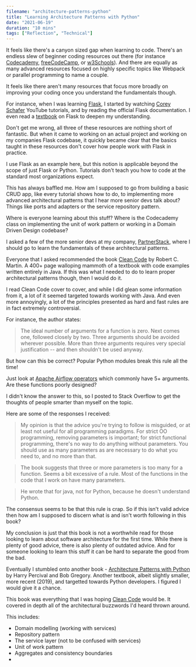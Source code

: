 ```yaml
---
filename: "architecture-patterns-python"
title: "Learning Architecture Patterns with Python"
date: "2021-06-19"
duration: "10 mins"
tags: ["Reflection", "Technical"]
---
```


It feels like there's a canyon sized gap when learning to code. There's an endless slew of beginner coding resources out there (for instance [Codecademy](https://www.codecademy.com/), [freeCodeCamp](https://www.freecodecamp.org/), or [w3Schools](https://www.w3schools.com/)). And there are equally as many advanced resources focused on highly specific topics like Webpack or parallel programming to name a couple.

It feels like there aren't many resources that focus more broadly on improving your coding once you understand the fundamentals though.

For instance, when I was learning [Flask](https://flask.palletsprojects.com/en/2.0.x/), I started by watching [Corey Schafer](https://www.youtube.com/c/Coreyms/featured) YouTube tutorials, and by reading the official Flask documentation. I even read a [textbook](https://flaskbook.com/) on Flask to deepen my understanding.

Don't get me wrong, all three of these resources are nothing short of fantastic. But when it came to working on an actual project and working on my companies Flask codebase, it quickly became clear that the basics taught in these resources don't cover how people work with Flask in practice.

I use Flask as an example here, but this notion is applicable beyond the scope of just Flask or Python. Tutorials don't teach you how to code at the standard  most organizations expect.

This has always baffled me. How am I supposed to go from building a basic CRUD app, like every tutorial shows how to do, to implementing more advanced architectural patterns that I hear more senior devs talk about? Things like ports and adapters or the service repository pattern.

Where is everyone learning about this stuff? Where is the Codecademy class on implementing the unit of work pattern or working in a Domain Driven Design codebase?

I asked a few of the more senior devs at my company, [PartnerStack](https://www.partnerstack.com/), where I should go to learn the fundamentals of these architectural patterns.

Everyone that I asked recommended the book [Clean Code](https://www.oreilly.com/library/view/clean-code-a/9780136083238/) by Robert C. Martin. A 400+ page walloping mammoth of a textbook with code examples written entirely in Java. If this was what I needed to do to learn proper architectural patterns though, then I would do it.

I read Clean Code cover to cover, and while I did glean some information from it, a lot of it seemed targeted towards working with Java. And even more annoyingly, a lot of the principles presented as hard and fast rules are in fact extremely controversial.

For instance, the author states:

> The ideal number of arguments for a function is zero. Next comes one, followed closely by two. Three arguments should be avoided wherever possible. More than three arguments requires very special justification -- and then shouldn't be used anyway.

But how can this be correct? Popular Python modules break this rule all the time!

Just look at [Apache Airflow operators](https://airflow.apache.org/docs/apache-airflow/stable/howto/operator/python.html) which commonly have 5+ arguments. Are these functions poorly designed?

I didn't know the answer to this, so I posted to Stack Overflow to get the thoughts of people smarter than myself on the topic.

Here are some of the responses I received:

> My opinion is that the advice you're trying to follow is misguided, or at least not useful for all programming paradigms. For strict OO programming, removing parameters is important; for strict functional programming, there's no way to do anything without parameters. You should use as many parameters as are necessary to do what you need to, and no more than that.

> The book suggests that three or more parameters is too many for a function. Seems a bit excessive of a rule. Most of the functions in the code that I work on have many parameters.

> He wrote that for java, not for Python, because he doesn't understand Python.

The consensus seems to be that this rule is crap. So if this isn't valid advice then how am I supposed to discern what is and isn't worth following in this book?

My conclusion is just that this book is not a worthwhile read for those looking to learn about software architecture for the first time. While there is plenty of good advice, there is also plenty of outdated advice. And for someone looking to learn this stuff it can be hard to separate the good from the bad.

Eventually I stumbled onto another book - [Architecture Patterns with Python](https://www.oreilly.com/library/view/architecture-patterns-with/9781492052197/) by Harry Percival and Bob Gregory. Another textbook, albeit slightly smaller, more recent (2019), and targetted towards Python developers. I figured I would give it a chance.

This book was everything that I was hoping <u>Clean Code</u> would be. It covered in depth all of the architectural buzzwords I'd heard thrown around.

This includes:

- Domain modelling (working with services)
- Repository pattern
- The service layer (not to be confused with services)
- Unit of work pattern
- Aggregates and consistency boundaries
-